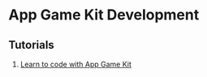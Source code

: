 # App Game Kit Development

## Tutorials

1. [Learn to code with App Game Kit](https://www.youtube.com/playlist?list=PLlLxfPB9MrBtN8vFOZIUhotV9cs3VCV5Z)
